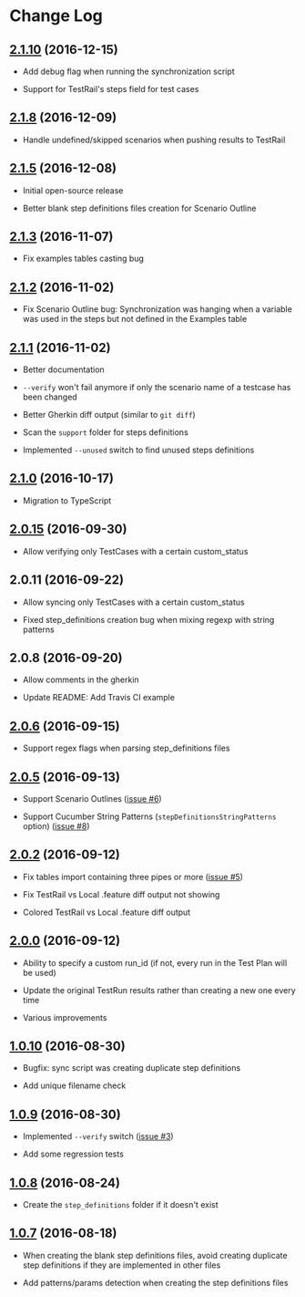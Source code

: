 # Change Log

## [2.1.10](https://github.com/SSENSE/node-cucumber-testrail-sync/tree/2.1.10) (2016-12-15)

- Add debug flag when running the synchronization script

- Support for TestRail's steps field for test cases

## [2.1.8](https://github.com/SSENSE/node-cucumber-testrail-sync/tree/2.1.8) (2016-12-09)

- Handle undefined/skipped scenarios when pushing results to TestRail

## [2.1.5](https://github.com/SSENSE/node-cucumber-testrail-sync/tree/2.1.5) (2016-12-08)

- Initial open-source release

- Better blank step definitions files creation for Scenario Outline

## [2.1.3](https://github.com/SSENSE/node-cucumber-testrail-sync/tree/2.1.3) (2016-11-07)

- Fix examples tables casting bug

## [2.1.2](https://github.com/SSENSE/node-cucumber-testrail-sync/tree/2.1.2) (2016-11-02)

- Fix Scenario Outline bug: Synchronization was hanging when a variable was used in the steps but not defined in the Examples table

## [2.1.1](https://github.com/SSENSE/node-cucumber-testrail-sync/tree/2.1.1) (2016-11-02)

- Better documentation

- `--verify` won't fail anymore if only the scenario name of a testcase has been changed

- Better Gherkin diff output (similar to `git diff`)

- Scan the `support` folder for steps definitions

- Implemented `--unused` switch to find unused steps definitions

## [2.1.0](https://github.com/SSENSE/node-cucumber-testrail-sync/tree/2.1.0) (2016-10-17)

- Migration to TypeScript

## [2.0.15](https://github.com/SSENSE/node-cucumber-testrail-sync/tree/2.0.15) (2016-09-30)

- Allow verifying only TestCases with a certain custom_status

## 2.0.11 (2016-09-22)

- Allow syncing only TestCases with a certain custom_status

- Fixed step_definitions creation bug when mixing regexp with string patterns

## 2.0.8 (2016-09-20)

- Allow comments in the gherkin

- Update README: Add Travis CI example

## [2.0.6](https://github.com/SSENSE/node-cucumber-testrail-sync/tree/2.0.6) (2016-09-15)

- Support regex flags when parsing step_definitions files

## [2.0.5](https://github.com/SSENSE/node-cucumber-testrail-sync/tree/2.0.5) (2016-09-13)

- Support Scenario Outlines ([issue #6](https://github.com/SSENSE/node-cucumber-testrail-sync/issues/6))

- Support Cucumber String Patterns (`stepDefinitionsStringPatterns` option) ([issue #8](https://github.com/SSENSE/node-cucumber-testrail-sync/issues/8))

## [2.0.2](https://github.com/SSENSE/node-cucumber-testrail-sync/tree/2.0.2) (2016-09-12)

- Fix tables import containing three pipes or more ([issue #5](https://github.com/SSENSE/node-cucumber-testrail-sync/issues/5))

- Fix TestRail vs Local .feature diff output not showing

- Colored TestRail vs Local .feature diff output

## [2.0.0](https://github.com/SSENSE/node-cucumber-testrail-sync/tree/2.0.0) (2016-09-12)

- Ability to specify a custom run_id (if not, every run in the Test Plan will be used)

- Update the original TestRun results rather than creating a new one every time

- Various improvements

## [1.0.10](https://github.com/SSENSE/node-cucumber-testrail-sync/tree/1.0.10) (2016-08-30)

- Bugfix: sync script was creating duplicate step definitions

- Add unique filename check

## [1.0.9](https://github.com/SSENSE/node-cucumber-testrail-sync/tree/1.0.9) (2016-08-30)

- Implemented `--verify` switch ([issue #3](https://github.com/SSENSE/node-cucumber-testrail-sync/issues/3))

- Add some regression tests

## [1.0.8](https://github.com/SSENSE/node-cucumber-testrail-sync/tree/1.0.8) (2016-08-24)

- Create the `step_definitions` folder if it doesn't exist

## [1.0.7](https://github.com/SSENSE/node-cucumber-testrail-sync/tree/1.0.7) (2016-08-18)

- When creating the blank step definitions files, avoid creating duplicate step definitions if they are implemented in other files

- Add patterns/params detection when creating the step definitions files